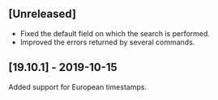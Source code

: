 ## [Unreleased]
- Fixed the default field on which the search is performed.
- Improved the errors returned by several commands.

## [19.10.1] - 2019-10-15
Added support for European timestamps.
